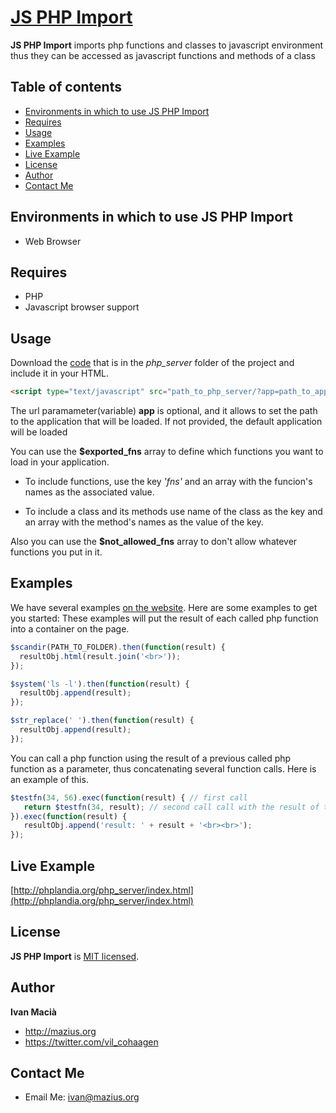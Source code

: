 # [JS PHP Import](https://github.com/macianito/js-import-php/)

**JS PHP Import** imports php functions and classes to javascript environment thus they can be accessed as javascript functions and methods of a class

## Table of contents

- [Environments in which to use JS PHP Import](#environments-in-which-to-use-js-php-import)
- [Requires](#requires)
- [Usage](#usage)
- [Examples](#bugs-and-feature-requests)
- [Live Example](#live-example)
- [License](#license)
- [Author](#author)
- [Contact Me](#contact-me)


## Environments in which to use JS PHP Import

- Web Browser

## Requires

- PHP
- Javascript browser support

## Usage

Download the [code](https://github.com/macianito/js-import-php/) that is in the *php_server* folder of the project and include it in your HTML. 

```html
<script type="text/javascript" src="path_to_php_server/?app=path_to_app"></script>
```
The url paramameter(variable) **app** is optional, and it allows to set the path to the application that will be loaded. If not provided, the default application will be loaded

You can use the **$exported_fns** array to define which functions you want to load in your application.

 - To include functions, use the key *'fns'* and an array with the funcion's names as the associated value.

 - To include a class and its methods use name of the class as the key and an array with the method's names as the value of the key.

Also you can use the **$not_allowed_fns** array to don't allow whatever functions you put in it.


## Examples

We have several examples [on the website](https://mazius.org/). Here are some examples to get you started:
These examples will put the result of each called php function into a container on the page.

```jsx
$scandir(PATH_TO_FOLDER).then(function(result) {
  resultObj.html(result.join('<br>'));
});

$system('ls -l').then(function(result) {
  resultObj.append(result);
});

$str_replace(' ').then(function(result) {
  resultObj.append(result);
});

```

You can call a php function using the result of a previous called php function as a parameter, thus concatenating several function calls.
Here is an example of this.

```jsx
$testfn(34, 56).exec(function(result) { // first call
   return $testfn(34, result); // second call call with the result of the first call as a parameter
}).exec(function(result) {
   resultObj.append('result: ' + result + '<br><br>');
});
```


## Live Example

[http://phplandia.org/php_server/index.html](http://phplandia.org/php_server/index.html)


## License

**JS PHP Import** is [MIT licensed](./LICENSE).

## Author

**Ivan Macià**
- <http://mazius.org>
- <https://twitter.com/vil_cohaagen>


## Contact Me  
  
- Email Me: ivan@mazius.org
